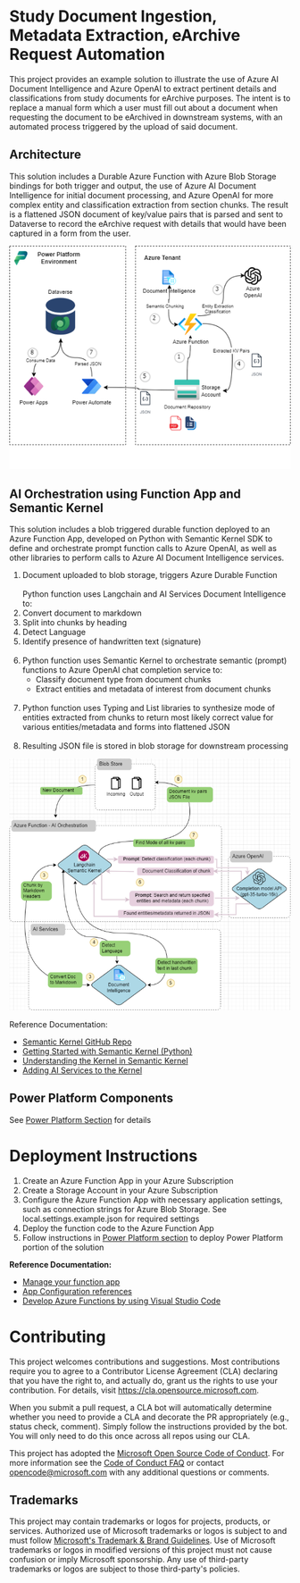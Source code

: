# Study Document Ingestion, Metadata Extraction, eArchive Request Automation

This project provides an example solution to illustrate the use of Azure AI Document Intelligence and Azure OpenAI to extract pertinent details and classifications from study documents for eArchive purposes. The intent is to replace a manual form which a user must fill out about a document when requesting the document to be eArchived in downstream systems, with an automated process triggered by the upload of said document. 

## Architecture

This solution includes a Durable Azure Function with Azure Blob Storage bindings for both trigger and output, the use of Azure AI Document Intelligence for initial document processing, and Azure OpenAI for more complex entity and classification extraction from section chunks. The result is a flattened JSON document of key/value pairs that is parsed and sent to Dataverse to record the eArchive request with details that would have been captured in a form from the user.

![Solution Architecture](./docs/DocIngestion_Architecture.png)

## AI Orchestration using Function App and Semantic Kernel

This solution includes a blob triggered durable function deployed to an Azure Function App, developed on Python with Semantic Kernel SDK to define and orchestrate prompt function calls to Azure OpenAI, as well as other libraries to perform calls to Azure AI Document Intelligence services.

1. Document uploaded to blob storage, triggers Azure Durable Function
<br><br>
Python function uses Langchain and AI Services Document Intelligence to:
2. Convert document to markdown
3. Split into chunks by heading
4. Detect Language
5. Identify presence of handwritten text (signature)
<br><br>
6. Python function uses Semantic Kernel to orchestrate semantic (prompt) functions to Azure OpenAI chat completion service to:
    * Classify document type from document chunks
    * Extract entities and metadata of interest from document chunks
<br><br>
7. Python function uses Typing and List libraries to
synthesize mode of entities extracted from chunks to return most likely correct value for various entities/metadata and forms into flattened JSON
<br><br>
9. Resulting JSON file is stored in blob storage for downstream processing

![Function App Logic Flow](./docs/DocIngestion_AppLogicFlow.png)

Reference Documentation:

* [Semantic Kernel GitHub Repo](https://github.com/microsoft/semantic-kernel/tree/main)
* [Getting Started with Semantic Kernel (Python)](https://github.com/microsoft/semantic-kernel/blob/main/python/README.md)
* [Understanding the Kernel in Semantic Kernel](https://learn.microsoft.com/en-us/semantic-kernel/agents/kernel/?tabs=python)
* [Adding AI Services to the Kernel](https://learn.microsoft.com/en-us/semantic-kernel/agents/kernel/adding-services?tabs=python)

## Power Platform Components
See [Power Platform Section](./powerplat/readme.md) for details

# Deployment Instructions

1. Create an Azure Function App in your Azure Subscription
2. Create a Storage Account in your Azure Subscription
3. Configure the Azure Function App with necessary application settings, such as connection strings for Azure Blob Storage. See local.settings.example.json for required settings
4. Deploy the function code to the Azure Function App
5. Follow instructions in [Power Platform section](/powerplat/readme.md) to deploy Power Platform portion of the solution

**Reference Documentation:**

* [Manage your function app](https://learn.microsoft.com/en-us/azure/azure-functions/functions-how-to-use-azure-function-app-settings?tabs=portal)
* [App Configuration references](https://learn.microsoft.com/en-us/azure/app-service/app-service-configuration-references?toc=%2Fazure%2Fazure-functions%2Ftoc.json)
* [Develop Azure Functions by using Visual Studio Code](https://learn.microsoft.com/en-us/azure/azure-functions/functions-develop-vs-code?tabs=node-v4%2Cpython-v2%2Cisolated-process&pivots=programming-language-python)

# Contributing

This project welcomes contributions and suggestions.  Most contributions require you to agree to a
Contributor License Agreement (CLA) declaring that you have the right to, and actually do, grant us
the rights to use your contribution. For details, visit https://cla.opensource.microsoft.com.

When you submit a pull request, a CLA bot will automatically determine whether you need to provide
a CLA and decorate the PR appropriately (e.g., status check, comment). Simply follow the instructions
provided by the bot. You will only need to do this once across all repos using our CLA.

This project has adopted the [Microsoft Open Source Code of Conduct](https://opensource.microsoft.com/codeofconduct/).
For more information see the [Code of Conduct FAQ](https://opensource.microsoft.com/codeofconduct/faq/) or
contact [opencode@microsoft.com](mailto:opencode@microsoft.com) with any additional questions or comments.

## Trademarks

This project may contain trademarks or logos for projects, products, or services. Authorized use of Microsoft 
trademarks or logos is subject to and must follow 
[Microsoft's Trademark & Brand Guidelines](https://www.microsoft.com/en-us/legal/intellectualproperty/trademarks/usage/general).
Use of Microsoft trademarks or logos in modified versions of this project must not cause confusion or imply Microsoft sponsorship.
Any use of third-party trademarks or logos are subject to those third-party's policies.
